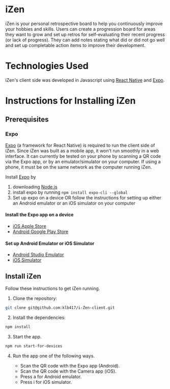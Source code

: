 # iZen

iZen is your personal retrospective board to help you continuously improve your hobbies and skills. Users can create a progression board for areas they want to grow and set up retros for self-evaluating their recent progress (or lack of progress). They can add notes stating what did or did not go well and set up completable action items to improve their development.

# Technologies Used

iZen's client side was developed in Javascript using [React Native](https://reactnative.dev/) and [Expo](https://expo.io/).

# Instructions for Installing iZen

## Prerequisites

### Expo

[Expo](https://docs.expo.io/versions/latest/) (a framework for React Native) is required to run the client side of iZen. Since iZen was built as a mobile app, it won't run smoothly in a web interface. It can currently be tested on your phone by scanning a QR code via the Expo app, or by an emulator/simulator on your computer. If using a phone, it must be on the same network as the computer running iZen.

Install [Expo](https://expo.io/learn) by

1. downloading [Node.js](https://nodejs.org/en/)
1. install expo by running `npm install expo-cli --global`
1. Set up expo on a device OR follow the instructions for setting up either an Android emulator or an iOS simulator on your computer

#### Install the Expo app on a device

- [iOS Apple Store](https://itunes.apple.com/app/apple-store/id982107779)
- [Android Google Play Store](https://play.google.com/store/apps/details?id=host.exp.exponent&referrer=www)

#### Set up Android Emulator or iOS Simulator

- [Android Studio Emulator](https://docs.expo.io/versions/latest/workflow/android-studio-emulator/)
- [iOS Simulator](https://docs.expo.io/versions/v36.0.0/workflow/ios-simulator/)

## Install iZen

Follow these instructions to get iZen running.

1. Clone the repository:

```sh
git clone git@github.com:klb417/i-Zen-client.git
```

2. Install the dependencies:

```sh
npm install
```

3. Start the app.

```sh
npm run start-for-devices
```

4. Run the app one of the following ways.

   - Scan the QR code with the Expo app (Android).
   - Scan the QR code with the Camera app (iOS).
   - Press a for Android emulator.
   - Press i for iOS simulator.
